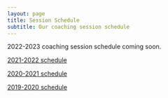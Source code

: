 ```yaml
---
layout: page
title: Session Schedule
subtitle: Our coaching session schedule
---
```


2022-2023 coaching session schedule coming soon.

[2021-2022 schedule](/schedule-2122.md)

[2020-2021 schedule](/schedule-2021.md)

[2019-2020 schedule](/schedule-1920.md)
